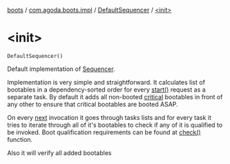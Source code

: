 [boots](../../index.md) / [com.agoda.boots.impl](../index.md) / [DefaultSequencer](index.md) / [&lt;init&gt;](./-init-.md)

# &lt;init&gt;

`DefaultSequencer()`

Default implementation of [Sequencer](../../com.agoda.boots/-sequencer/index.md).

Implementation is very simple and straightforward. It calculates list of
bootables in a dependency-sorted order for every [start()](../../com.agoda.boots/-sequencer/start.md)
request as a separate task. By default it adds all non-booted [critical](../../com.agoda.boots/-bootable/is-critical.md)
bootables in front of any other to ensure that critical bootables are booted ASAP.

On every [next](next.md) invocation it goes through tasks lists and for every task
it tries to iterate through all of it's bootables to check if any of it is
qualified to be invoked. Boot qualification requirements can be found at [check()](check.md) function.

Also it will verify all added bootables

